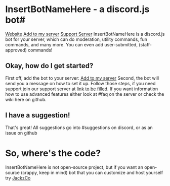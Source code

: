 # InsertBotNameHere - a discord.js bot#
[Website](https://jackz.me/InsertBotNameHere) [Add to my server](https://jackz.me/add-to-server) [Support Server](#noneyet)
InsertBotNameHere is a discord.js bot for your server, which can do moderation, utility commands, fun commands, and many more. You can even add user-submitted, (staff-approved) commands!
 
## Okay, how do I get started? ##
First off, add the bot to your server: [Add to my server](https://jackz.me/add-to-server)
Second, the bot will send you a message on how to set it up. Follow those steps, if you need support join our support server at [link to be filled](#). If you want information how to use advanced features either look at #faq on the server or check the wiki here on github.

## I have a suggestion! ##
That's great! All suggestions go into #suggestions on discord, or as an issue on github


# So, where's the code? #
InsertBotNameHere is not open-source project, but if you want an open-source (crappy, keep in mind) bot that you can customize and host yourself try [JackzCo](https://github.com/Jackzmc/JackzCo-Bot)
